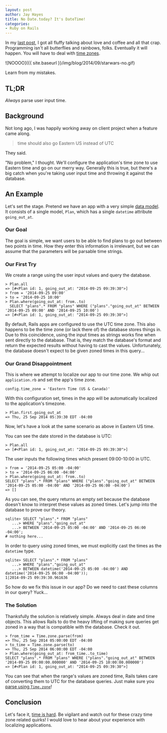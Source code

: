 ```yaml
---
layout: post
author: Jay Hayes
title: No Date.today? It's DateTime!
categories:
- Ruby on Rails
---
```


In my [last post][swift-blog-post], I got all fluffy talking about love and
coffee and all that crap. Programming isn't all butterflies and rainbows, folks.
Eventually it will happen. You will have to deal with [time zones][tz-wikipedia].

![NOOOO]({{ site.baseurl }}/img/blog/2014/09/starwars-no.gif)

Learn from my mistakes.

## TL;DR

_Always_ parse user input time.

## Background

Not long ago, I was happily working away on client project when a feature came
along.

> time should also go Eastern US instead of UTC

They said.

"No problem," I thought. We'll configure the application's time zone to use
Eastern time and go on our merry way. Generally this is true, but there's a
big catch when you're taking user input time and throwing it against the
database.

## An Example

Let's set the stage. Pretend we have an app with a very simple
[data model][data-model-wikipedia]. It consists of a single model, `Plan`,
which has a single `datetime` attribute `going_out_at`.

### Our Goal

The goal is simple, we want users to be able to find plans to go out between
two points in time. How they enter this information is irrelevant, but we can
assume that the parameters will be parsable time strings.

### Our First Try

We create a range using the user input values and query the database.

```
> Plan.all
=> [#<Plan id: 1, going_out_at: "2014-09-25 09:39:30">]
> from = '2014-09-25 09:00'
> to = '2014-09-25 10:00'
> Plan.where(going_out_at: from..to)
  SELECT "plans".* FROM "plans" WHERE ("plans"."going_out_at" BETWEEN '2014-09-25 09:00' AND '2014-09-25 10:00')
=> [#<Plan id: 1, going_out_at: "2014-09-25 09:39:30">]
```

By default, Rails apps are configured to use the UTC time zone. This also
happens to be the time zone (or lack there of) the database stores things in.
Due to this coincidence, using the input times as strings works fine when sent
directly to the database. That is, they match the database's format and return
the expected results without having to cast the values. Unfortunately, the
database doesn't expect to be given zoned times in this query...

### Our Grand Disappointment

This is where we attempt to localize our app to our time zone. We whip out
`application.rb` and set the app's time zone.

```
config.time_zone = 'Eastern Time (US & Canada)'
```

With this configuration set, times in the app will be automatically localized
to the application's timezone.

```
> Plan.first.going_out_at
=> Thu, 25 Sep 2014 05:39:30 EDT -04:00
```

Now, let's have a look at the same scenario as above in Eastern US time.

You can see the date stored in the database is UTC:

```
> Plan.all
=> [#<Plan id: 1, going_out_at: "2014-09-25 09:39:30">]
```

The user inputs the following times which present 09:00-10:00 in UTC.

```
> from = '2014-09-25 05:00 -04:00'
> to = '2014-09-25 06:00 -04:00'
> Plan.where(going_out_at: from..to)
SELECT "plans".* FROM "plans" WHERE ("plans"."going_out_at" BETWEEN '2014-09-25 05:00 -04:00' AND '2014-09-25 06:00 -04:00')
=> []
```

As you can see, the query returns an empty set because the database doesn't
know to interpret these values as zoned times. Let's jump into the database to
prove our theory.

```
sqlite> SELECT "plans".* FROM "plans"
   ...> WHERE "plans"."going_out_at"
   ...> BETWEEN '2014-09-25 05:00 -04:00' AND '2014-09-25 06:00 -04:00';
# nothing here...
```

In order to query using zoned times, we must explicitly cast the times as the
`datetime` type.

```
sqlite> SELECT "plans".* FROM "plans"
   ...> WHERE "plans"."going_out_at"
   ...> BETWEEN datetime('2014-09-25 05:00 -04:00') AND datetime('2014-09-25 06:00 -04:00'));
1|2014-09-25 09:39:30.961636
```

So how do we fix this issue in our app? Do we need to cast these columns in our
query? Yuck...

### The Solution

Thanksfully the solution is relatively simple. Always deal in date and time
objects. This allows Rails to do the heavy lifting of making sure queries
get zoned in a way that is compatible with the database. Check it out.

```
> from_time = Time.zone.parse(from)
=> Thu, 25 Sep 2014 05:00:00 EDT -04:00
> to_time = Time.zone.parse(to)
=> Thu, 25 Sep 2014 06:00:00 EDT -04:00
> Plan.where(going_out_at: from_time..to_time)
SELECT "plans".* FROM "plans" WHERE ("plans"."going_out_at" BETWEEN '2014-09-25 09:00:00.000000' AND '2014-09-25 10:00:00.000000')
=> [#<Plan id: 1, going_out_at: "2014-09-25 09:39:30">]
```

You can see that when the range's values are zoned time, Rails takes care of
converting them to UTC for the database queries. Just make sure you
[parse using `Time.zone`][working-with-time]!

## Conclusion

Let's face it, [time is hard][time-zones-youtube]. Be vigilant and watch out
for these crazy time zone related quirks! I would love to hear about your
experience with localizing applications.

[swift-blog-post]: http://www.bignerdranch.com/blog/discover-swift-with-this-one-weird-rubyist
[tz-wikipedia]: http://en.wikipedia.org/wiki/Time_zone
[data-model-wikipedia]: http://en.wikipedia.org/wiki/Data_model
[time-zones-youtube]: https://www.youtube.com/watch?v=-5wpm-gesOY
[working-with-time]: http://www.elabs.se/blog/36-working-with-time-zones-in-ruby-on-rails
